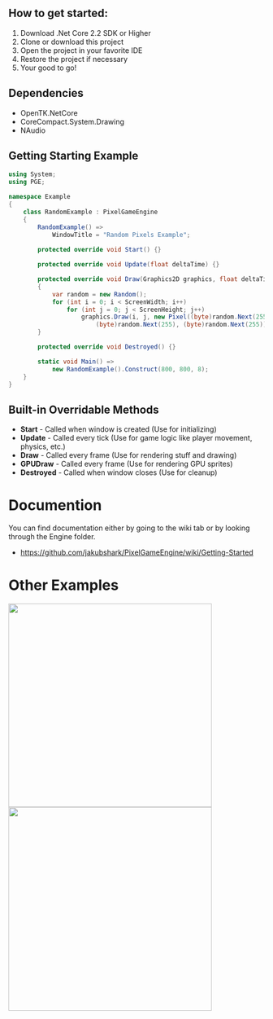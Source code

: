 ## How to get started:
1. Download .Net Core 2.2 SDK or Higher
2. Clone or download this project
3. Open the project in your favorite IDE
4. Restore the project if necessary
5. Your good to go!

## Dependencies
* OpenTK.NetCore
* CoreCompact.System.Drawing
* NAudio

## Getting Starting Example
```c#
using System;
using PGE;

namespace Example
{
    class RandomExample : PixelGameEngine
    {
        RandomExample() =>
            WindowTitle = "Random Pixels Example";
    
        protected override void Start() {}

        protected override void Update(float deltaTime) {}

        protected override void Draw(Graphics2D graphics, float deltaTime)
        {
            var random = new Random();
            for (int i = 0; i < ScreenWidth; i++)
                for (int j = 0; j < ScreenHeight; j++)
                    graphics.Draw(i, j, new Pixel((byte)random.Next(255), 
                        (byte)random.Next(255), (byte)random.Next(255)));
        }

        protected override void Destroyed() {}

        static void Main() => 
            new RandomExample().Construct(800, 800, 8);
    }
}
```
## Built-in Overridable Methods
  * **Start** - Called when window is created (Use for initializing)
  * **Update** - Called every tick (Use for game logic like player movement, physics, etc.)
  * **Draw** - Called every frame (Use for rendering stuff and drawing)
  * **GPUDraw** - Called every frame (Use for rendering GPU sprites)
  * **Destroyed** - Called when window closes (Use for cleanup)
  
# Documention
You can find documentation either by going to the wiki tab or
by looking through the Engine folder.

* https://github.com/jakubshark/PixelGameEngine/wiki/Getting-Started

# Other Examples
<img src="https://i.imgur.com/SPTGHfe.gif" width="400"><img src="https://i.imgur.com/sgPtLmT.gif" width="400">

